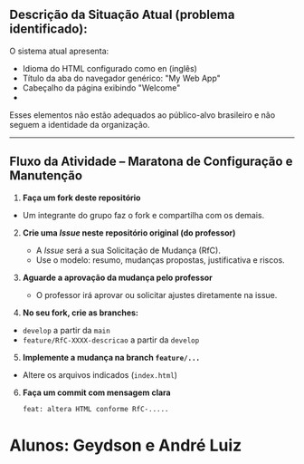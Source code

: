 ## Descrição da Situação Atual (problema identificado):

O sistema atual apresenta:
* Idioma do HTML configurado como en (inglês)
* Título da aba do navegador genérico: "My Web App"
* Cabeçalho da página exibindo "Welcome"
* 
Esses elementos não estão adequados ao público-alvo brasileiro e não seguem a identidade da organização.



________________________

## Fluxo da Atividade – Maratona de Configuração e Manutenção

1.  **Faça um fork deste repositório**
   - Um integrante do grupo faz o fork e compartilha com os demais.

2. **Crie uma *Issue* neste repositório original (do professor)**
   - A *Issue* será a sua Solicitação de Mudança (RfC).
   - Use o modelo: resumo, mudanças propostas, justificativa e riscos.

3. **Aguarde a aprovação da mudança pelo professor**
   - O professor irá aprovar ou solicitar ajustes diretamente na issue.

4.  **No seu fork, crie as branches:**
   - `develop` a partir da `main`
   - `feature/RfC-XXXX-descricao` a partir da `develop`

5.  **Implemente a mudança na branch `feature/...`**
   - Altere os arquivos indicados (`index.html`)

6. **Faça um commit com mensagem clara**
   ```bash
   feat: altera HTML conforme RfC-.....

# Alunos: **Geydson e André Luiz**